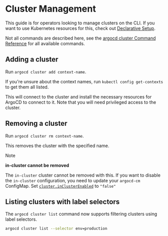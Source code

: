 # Cluster Management

This guide is for operators looking to manage clusters on the CLI. If you want to use Kubernetes resources for this, check out [Declarative Setup](./declarative-setup.md#clusters).

Not all commands are described here, see the [argocd cluster Command Reference](../user-guide/commands/argocd_cluster.md) for all available commands.

## Adding a cluster

Run `argocd cluster add context-name`.

If you're unsure about the context names, run `kubectl config get-contexts` to get them all listed.

This will connect to the cluster and install the necessary resources for ArgoCD to connect to it.
Note that you will need privileged access to the cluster.

## Removing a cluster

Run `argocd cluster rm context-name`.

This removes the cluster with the specified name.

> [!NOTE]
> **in-cluster cannot be removed**
>
> The `in-cluster` cluster cannot be removed with this. If you want to disable the `in-cluster` configuration, you need to update your `argocd-cm` ConfigMap. Set [`cluster.inClusterEnabled`](./argocd-cm-yaml.md) to `"false"`

## Listing clusters with label selectors

The `argocd cluster list` command now supports filtering clusters using label selectors.

```bash
argocd cluster list --selector env=production
```